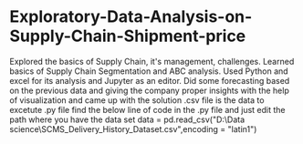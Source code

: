 # Exploratory-Data-Analysis-on-Supply-Chain-Shipment-price
Explored the basics of Supply Chain, it's management, challenges. Learned basics of Supply Chain Segmentation and ABC analysis. Used Python and excel for its analysis and Jupyter as an editor. Did some forecasting based on the previous data and giving the company proper insights with the help of visualization and came up with the solution
.csv file is the data
to excetute .py file find the below line of code in the .py file and just edit the path where you have the data set 
data = pd.read_csv("D:\Data science\SCMS_Delivery_History_Dataset.csv",encoding = "latin1")
